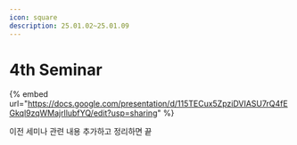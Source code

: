```yaml
---
icon: square
description: 25.01.02~25.01.09
---
```


# 4th Seminar

{% embed url="https://docs.google.com/presentation/d/115TECux5ZpziDVIASU7rQ4fEGkql9zqWMajrllubfYQ/edit?usp=sharing" %}

이전 세미나 관련 내용 추가하고 정리하면 끝
